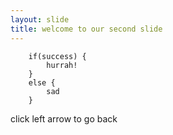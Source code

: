 ```yaml
---
layout: slide
title: welcome to our second slide
---
```

```
    if(success) {
        hurrah!
    }
    else {
        sad
    }
```
click left arrow to go back
